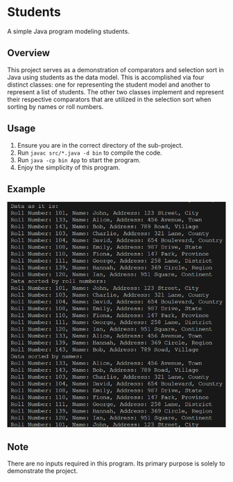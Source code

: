 # Students
A simple Java program modeling students.

## Overview
This project serves as a demonstration of comparators and selection sort in Java using students as the data model. This is accomplished via four distinct classes: one for representing the student model and another to represent a list of students. The other two classes implement and represent their respective comparators that are utilized in the selection sort when sorting by names or roll numbers.

## Usage
1. Ensure you are in the correct directory of the sub-project.
2. Run ```javac src/*.java -d bin``` to compile the code.
3. Run ```java -cp bin App``` to start the program.
4. Enjoy the simplicity of this program.

## Example
![](./example.png)

## Note
There are no inputs required in this program. Its primary purpose is solely to demonstrate the project.